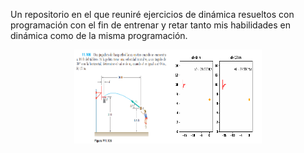 Un repositorio en el que reuniré ejercicios de dinámica resueltos con programación con el fin de entrenar y retar tanto mis habilidades en dinámica como de la misma programación.

<center><img src="mecanica vectorial 11-106/mecanica vectorial 11-106.png" style="height: 150px; width:150px;"/><img src="mecanica vectorial 11-106/2_tiros.gif" style="height: 150px; width:150px;"/></center>

